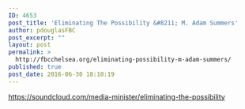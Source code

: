 ```yaml
---
ID: 4653
post_title: 'Eliminating The Possibility &#8211; M. Adam Summers'
author: pdouglasFBC
post_excerpt: ""
layout: post
permalink: >
  http://fbcchelsea.org/eliminating-possibility-m-adam-summers/
published: true
post_date: 2016-06-30 18:10:19
---
```

https://soundcloud.com/media-minister/eliminating-the-possibility